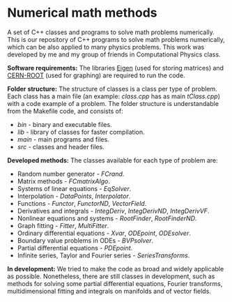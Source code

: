 # Numerical math methods
A set of C++ classes and programs to solve math problems numerically.
This is our repository of C++ programs to solve math problems numerically, which can be also applied to many physics problems. This work was developed by me and my group of friends in Computational Physics class.


**Software requirements:**
The libraries [Eigen](https://eigen.tuxfamily.org/) (used for storing matrices) and [CERN-ROOT](https://root.cern/) (used for graphing) are required to run the code.


**Folder structure:**
The structure of classes is a class per type of problem. Each class has a main file (an example: *class.cpp* has as main *tClass.cpp*) with a code example of a problem. The folder structure is understandable from the Makefile code, and consists of:

- *bin* - binary and executable files.
- *lib* - library of classes for faster compilation.
- *main* - main programs and files.
- *src* - classes and header files.


**Developed methods:**
The classes available for each type of problem are:

- Random number generator - *FCrand*.
- Matrix methods - *FCmatrixAlgo*.
- Systems of linear equations - *EqSolver*.
- Interpolation - *DataPoints*, *Interpolator*.
- Functions - *Functor*, *FunctorND*, *VectorField*.
- Derivatives and integrals - *IntegDeriv*, *IntegDerivND*, *IntegDerivVF*.
- Nonlinear equations and systems - *RootFinder*, *RootFinderND*.
- Graph fitting - *Fitter*, *MultiFitter*.
- Ordinary differential equations - *Xvar*, *ODEpoint*, *ODEsolver*.
- Boundary value problems in ODEs - *BVPsolver*.
- Partial differential equations - *PDEpoint*.
- Infinite series, Taylor and Fourier series - *SeriesTransforms*. 


**In development:**
We tried to make the code as broad and widely applicable as possible. Nonetheless, there are still classes in development, such as methods for solving some partial differential equations, Fourier transforms, multidimensional fitting and integrals on manifolds and of vector fields.
